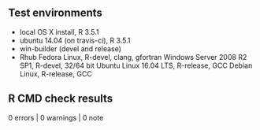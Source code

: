 ## Test environments
* local OS X install, R 3.5.1
* ubuntu 14.04 (on travis-ci), R 3.5.1
* win-builder (devel and release)
* Rhub
  Fedora Linux, R-devel, clang, gfortran
  Windows Server 2008 R2 SP1, R-devel, 32/64 bit
  Ubuntu Linux 16.04 LTS, R-release, GCC
  Debian Linux, R-release, GCC


## R CMD check results

0 errors | 0 warnings | 0 note



